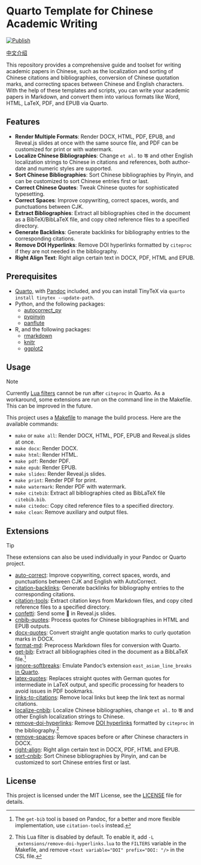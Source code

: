 # Quarto Template for Chinese Academic Writing

[![Publish](https://github.com/TomBener/quarto-chinese/actions/workflows/quarto-publish.yml/badge.svg)](https://github.com/TomBener/quarto-chinese/actions/workflows/quarto-publish.yml)

[中文介绍](https://sspai.com/post/97056)

This repository provides a comprehensive guide and toolset for writing academic
papers in Chinese, such as the localization and sorting of Chinese citations and
bibliographies, conversion of Chinese quotation marks, and correcting spaces between
Chinese and English characters. With the help of these templates and scripts,
you can write your academic papers in Markdown, and convert them into various
formats like Word, HTML, LaTeX, PDF, and EPUB via Quarto.

## Features

- **Render Multiple Formats**: Render DOCX, HTML, PDF, EPUB, and Reveal.js slides at once with the same source file, and PDF can be customized for print or with watermark.
- **Localize Chinese Bibliographies**: Change `et al.` to `等` and other English localization strings to Chinese in citations and references, both author-date and numeric styles are supported.
- **Sort Chinese Bibliographies**: Sort Chinese bibliographies by Pinyin, and can be customized to sort Chinese entries first or last.
- **Correct Chinese Quotes**: Tweak Chinese quotes for sophisticated typesetting.
- **Correct Spaces**: Improve copywriting, correct spaces, words, and punctuations between CJK.
- **Extract Bibliographies**: Extract all bibliographies cited in the document as a BibTeX/BibLaTeX file, and copy cited reference files to a specified directory.
- **Generate Backlinks**: Generate backlinks for bibliography entries to the corresponding citations.
- **Remove DOI Hyperlinks**: Remove DOI hyperlinks formatted by `citeproc` if they are not needed in the bibliography.
- **Right Align Text**: Right align certain text in DOCX, PDF, HTML and EPUB.

## Prerequisites

- [Quarto](https://quarto.org), with [Pandoc](https://pandoc.org) included, and
  you can install TinyTeX via `quarto install tinytex --update-path`.
- Python, and the following packages:
  - [autocorrect_py](https://github.com/huacnlee/autocorrect/tree/main/autocorrect-py)
  - [pypinyin](https://github.com/mozillazg/python-pinyin)
  - [panflute](https://github.com/sergiocorreia/panflute)
- R, and the following packages:
  - [rmarkdown](https://github.com/rstudio/rmarkdown)
  - [knitr](https://github.com/yihui/knitr)
  - [ggplot2](https://github.com/tidyverse/ggplot2)

## Usage

> [!NOTE]
> Currently [Lua filters](https://github.com/quarto-dev/quarto-cli/issues/7888) cannot be run after `citeproc` in Quarto.
> As a workaround, some extensions are run on the command line in the Makefile. This can be improved in the future.

This project uses a [Makefile](Makefile) to manage the build process. Here are the available commands:

- `make` or `make all`: Render DOCX, HTML, PDF, EPUB and Reveal.js slides at once.
- `make docx`: Render DOCX.
- `make html`: Render HTML.
- `make pdf`: Render PDF.
- `make epub`: Render EPUB.
- `make slides`: Render Reveal.js slides.
- `make print`: Render PDF for print.
- `make watermark`: Render PDF with watermark.
- `make citebib`: Extract all bibliographies cited as BibLaTeX file `citebib.bib`.
- `make citedoc`: Copy cited reference files to a specified directory.
- `make clean`: Remove auxiliary and output files.

## Extensions

> [!TIP]
> These extensions can also be used individually in your Pandoc or Quarto project.

- [auto-correct](_extensions/auto-correct.py): Improve copywriting, correct spaces, words, and punctuations between CJK and English with AutoCorrect.
- [citation-backlinks](_extensions/citation-backlinks.lua): Generate backlinks for bibliography entries to the corresponding citations.
- [citation-tools](_extensions/citation-tools.py): Extract citation keys from Markdown files, and copy cited reference files to a specified directory.
- [confetti](_extensions/confetti/): Send some 🎊 in Reveal.js slides.
- [cnbib-quotes](_extensions/cnbib-quotes.lua): Process quotes for Chinese bibliographies in HTML and EPUB outputs.
- [docx-quotes](_extensions/docx-quotes/): Convert straight angle quotation marks to curly quotation marks in DOCX.
- [format-md](_extensions/format-md.py): Preprocess Markdown files for conversion with Quarto.
- [get-bib](_extensions/get-bib.lua): Extract all bibliographies cited in the document as a BibLaTeX file.[^bib]
- [ignore-softbreaks](_extensions/ignore-softbreaks/): Emulate Pandoc’s extension `east_asian_line_breaks` [in Quarto](https://github.com/quarto-dev/quarto-cli/issues/8520).
- [latex-quotes](_extensions/latex-quotes/): Replaces straight quotes with German quotes for intermediate in LaTeX output, and specific processing for headers to avoid issues in PDF bookmarks.
- [links-to-citations](_extensions/links-to-citations/): Remove local links but keep the link text as normal citations.
- [localize-cnbib](_extensions/localize-cnbib.lua): Localize Chinese bibliographies, change `et al.` to `等` and other English localization strings to Chinese.
- [remove-doi-hyperlinks](_extensions/remove-doi-hyperlinks.lua): Remove [DOI hyperlinks](https://github.com/jgm/pandoc/issues/10393) formatted by `citeproc` in the bibliography.[^doi]
- [remove-spaces](_extensions/remove-spaces/): Remove spaces before or after Chinese characters in DOCX.
- [right-align](_extensions/right-align/): Right align certain text in DOCX, PDF, HTML and EPUB.
- [sort-cnbib](_extensions/sort-cnbib.py): Sort Chinese bibliographies by Pinyin, and can be customized to sort Chinese entries first or last.

## License

This project is licensed under the MIT License, see the [LICENSE](LICENSE) file for details.

[^bib]: The `get-bib` tool is based on Pandoc, for a better and more flexible implementation, use `citation-tools` instead.
[^doi]: This Lua filter is disabled by default. To enable it, add `-L _extensions/remove-doi-hyperlinks.lua` to the `FILTERS` variable in the Makefile, and remove `<text variable="DOI" prefix="DOI: "/>` in the CSL file.
